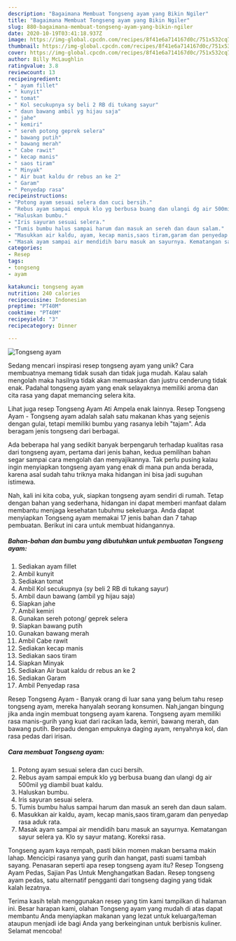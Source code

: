 ```yaml
---
description: "Bagaimana Membuat Tongseng ayam yang Bikin Ngiler"
title: "Bagaimana Membuat Tongseng ayam yang Bikin Ngiler"
slug: 880-bagaimana-membuat-tongseng-ayam-yang-bikin-ngiler
date: 2020-10-19T03:41:18.937Z
image: https://img-global.cpcdn.com/recipes/8f41e6a714167d0c/751x532cq70/tongseng-ayam-foto-resep-utama.jpg
thumbnail: https://img-global.cpcdn.com/recipes/8f41e6a714167d0c/751x532cq70/tongseng-ayam-foto-resep-utama.jpg
cover: https://img-global.cpcdn.com/recipes/8f41e6a714167d0c/751x532cq70/tongseng-ayam-foto-resep-utama.jpg
author: Billy McLaughlin
ratingvalue: 3.8
reviewcount: 13
recipeingredient:
- " ayam fillet"
- " kunyit"
- " tomat"
- " Kol secukupnya sy beli 2 RB di tukang sayur"
- " daun bawang ambil yg hijau saja"
- " jahe"
- " kemiri"
- " sereh potong geprek selera"
- " bawang putih"
- " bawang merah"
- " Cabe rawit"
- " kecap manis"
- " saos tiram"
- " Minyak"
- " Air buat kaldu dr rebus an ke 2"
- " Garam"
- " Penyedap rasa"
recipeinstructions:
- "Potong ayam sesuai selera dan cuci bersih."
- "Rebus ayam sampai empuk klo yg berbusa buang dan ulangi dg air 500mil yg diambil buat kaldu."
- "Haluskan bumbu."
- "Iris sayuran sesuai selera."
- "Tumis bumbu halus sampai harum dan masuk an sereh dan daun salam."
- "Masukkan air kaldu, ayam, kecap manis,saos tiram,garam dan penyedap rasa aduk rata."
- "Masak ayam sampai air mendidih baru masuk an sayurnya. Kematangan sayur selera ya. Klo sy sayur matang. Koreksi rasa."
categories:
- Resep
tags:
- tongseng
- ayam

katakunci: tongseng ayam 
nutrition: 240 calories
recipecuisine: Indonesian
preptime: "PT40M"
cooktime: "PT40M"
recipeyield: "3"
recipecategory: Dinner

---
```



![Tongseng ayam](https://img-global.cpcdn.com/recipes/8f41e6a714167d0c/751x532cq70/tongseng-ayam-foto-resep-utama.jpg)

Sedang mencari inspirasi resep tongseng ayam yang unik? Cara membuatnya memang tidak susah dan tidak juga mudah. Kalau salah mengolah maka hasilnya tidak akan memuaskan dan justru cenderung tidak enak. Padahal tongseng ayam yang enak selayaknya memiliki aroma dan cita rasa yang dapat memancing selera kita.

Lihat juga resep Tongseng Ayam Ati Ampela enak lainnya. Resep Tongseng Ayam - Tongseng ayam adalah salah satu makanan khas yang sejenis dengan gulai, tetapi memiliki bumbu yang rasanya lebih &#34;tajam&#34;. Ada beragam jenis tongseng dari berbagai.

Ada beberapa hal yang sedikit banyak berpengaruh terhadap kualitas rasa dari tongseng ayam, pertama dari jenis bahan, kedua pemilihan bahan segar sampai cara mengolah dan menyajikannya. Tak perlu pusing kalau ingin menyiapkan tongseng ayam yang enak di mana pun anda berada, karena asal sudah tahu triknya maka hidangan ini bisa jadi suguhan istimewa.


Nah, kali ini kita coba, yuk, siapkan tongseng ayam sendiri di rumah. Tetap dengan bahan yang sederhana, hidangan ini dapat memberi manfaat dalam membantu menjaga kesehatan tubuhmu sekeluarga. Anda dapat menyiapkan Tongseng ayam memakai 17 jenis bahan dan 7 tahap pembuatan. Berikut ini cara untuk membuat hidangannya.

<!--inarticleads1-->

##### Bahan-bahan dan bumbu yang dibutuhkan untuk pembuatan Tongseng ayam:

1. Sediakan  ayam fillet
1. Ambil  kunyit
1. Sediakan  tomat
1. Ambil  Kol secukupnya (sy beli 2 RB di tukang sayur)
1. Ambil  daun bawang (ambil yg hijau saja)
1. Siapkan  jahe
1. Ambil  kemiri
1. Gunakan  sereh potong/ geprek selera
1. Siapkan  bawang putih
1. Gunakan  bawang merah
1. Ambil  Cabe rawit
1. Sediakan  kecap manis
1. Sediakan  saos tiram
1. Siapkan  Minyak
1. Sediakan  Air buat kaldu dr rebus an ke 2
1. Sediakan  Garam
1. Ambil  Penyedap rasa


Resep Tongseng Ayam - Banyak orang di luar sana yang belum tahu resep tongseng ayam, mereka hanyalah seorang konsumen. Nah,jangan bingung jika anda ingin membuat tongseng ayam karena. Tongseng ayam memiliki rasa manis-gurih yang kuat dari racikan lada, kemiri, bawang merah, dan bawang putih. Berpadu dengan empuknya daging ayam, renyahnya kol, dan rasa pedas dari irisan. 

<!--inarticleads2-->

##### Cara membuat Tongseng ayam:

1. Potong ayam sesuai selera dan cuci bersih.
1. Rebus ayam sampai empuk klo yg berbusa buang dan ulangi dg air 500mil yg diambil buat kaldu.
1. Haluskan bumbu.
1. Iris sayuran sesuai selera.
1. Tumis bumbu halus sampai harum dan masuk an sereh dan daun salam.
1. Masukkan air kaldu, ayam, kecap manis,saos tiram,garam dan penyedap rasa aduk rata.
1. Masak ayam sampai air mendidih baru masuk an sayurnya. Kematangan sayur selera ya. Klo sy sayur matang. Koreksi rasa.


Tongseng ayam kaya rempah, pasti bikin momen makan bersama makin lahap. Mencicipi rasanya yang gurih dan hangat, pasti suami tambah sayang. Penasaran seperti apa resep tongseng ayam itu? Resep Tongseng Ayam Pedas, Sajian Pas Untuk Menghangatkan Badan. Resep tongseng ayam pedas, satu alternatif pengganti dari tongseng daging yang tidak kalah lezatnya. 

Terima kasih telah menggunakan resep yang tim kami tampilkan di halaman ini. Besar harapan kami, olahan Tongseng ayam yang mudah di atas dapat membantu Anda menyiapkan makanan yang lezat untuk keluarga/teman ataupun menjadi ide bagi Anda yang berkeinginan untuk berbisnis kuliner. Selamat mencoba!
